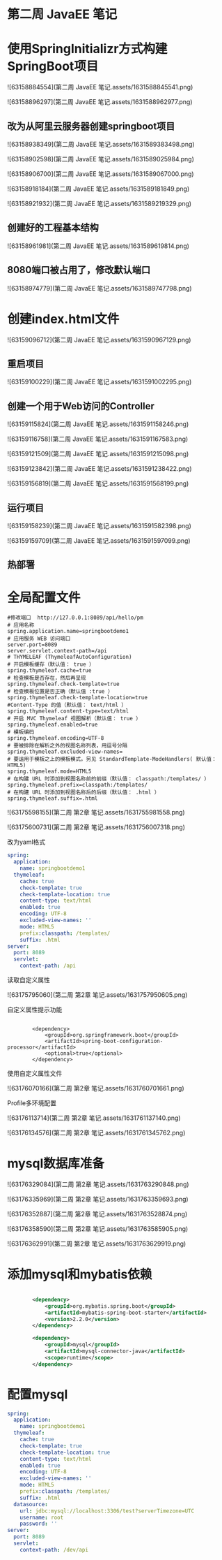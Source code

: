 # 第二周 JavaEE 笔记

# 使用SpringInitializr方式构建SpringBoot项目

![63158884554](第二周 JavaEE 笔记.assets/1631588845541.png)

![63158896297](第二周 JavaEE 笔记.assets/1631588962977.png)

## 改为从阿里云服务器创建springboot项目

![63158938349](第二周 JavaEE 笔记.assets/1631589383498.png)

![63158902598](第二周 JavaEE 笔记.assets/1631589025984.png)

![63158906700](第二周 JavaEE 笔记.assets/1631589067000.png)

![63158918184](第二周 JavaEE 笔记.assets/1631589181849.png)

![63158921932](第二周 JavaEE 笔记.assets/1631589219329.png)

## 创建好的工程基本结构

![63158961981](第二周 JavaEE 笔记.assets/1631589619814.png)



## 8080端口被占用了，修改默认端口

![63158974779](第二周 JavaEE 笔记.assets/1631589747798.png)



# 创建index.html文件

![63159096712](第二周 JavaEE 笔记.assets/1631590967129.png)

## 重启项目

![63159100229](第二周 JavaEE 笔记.assets/1631591002295.png)

## 创建一个用于Web访问的Controller

![63159115824](第二周 JavaEE 笔记.assets/1631591158246.png)

![63159116758](第二周 JavaEE 笔记.assets/1631591167583.png)

![63159121509](第二周 JavaEE 笔记.assets/1631591215098.png)

![63159123842](第二周 JavaEE 笔记.assets/1631591238422.png)

![63159156819](第二周 JavaEE 笔记.assets/1631591568199.png)

## 运行项目

![63159158239](第二周 JavaEE 笔记.assets/1631591582398.png)

![63159159709](第二周 JavaEE 笔记.assets/1631591597099.png)

## 热部署



# 全局配置文件

~~~properties
#修改端口  http://127.0.0.1:8089/api/hello/pm
# 应用名称
spring.application.name=springbootdemo1
# 应用服务 WEB 访问端口
server.port=8089
server.servlet.context-path=/api
# THYMELEAF (ThymeleafAutoConfiguration)
# 开启模板缓存（默认值： true ）
spring.thymeleaf.cache=true
# 检查模板是否存在，然后再呈现
spring.thymeleaf.check-template=true
# 检查模板位置是否正确（默认值 :true ）
spring.thymeleaf.check-template-location=true
#Content-Type 的值（默认值： text/html ）
spring.thymeleaf.content-type=text/html
# 开启 MVC Thymeleaf 视图解析（默认值： true ）
spring.thymeleaf.enabled=true
# 模板编码
spring.thymeleaf.encoding=UTF-8
# 要被排除在解析之外的视图名称列表，⽤逗号分隔
spring.thymeleaf.excluded-view-names=
# 要运⽤于模板之上的模板模式。另⻅ StandardTemplate-ModeHandlers( 默认值： HTML5)
spring.thymeleaf.mode=HTML5
# 在构建 URL 时添加到视图名称前的前缀（默认值： classpath:/templates/ ）
spring.thymeleaf.prefix=classpath:/templates/
# 在构建 URL 时添加到视图名称后的后缀（默认值： .html ）
spring.thymeleaf.suffix=.html
~~~

![63175598155](第二周 第2章 笔记.assets/1631755981558.png)

![63175600731](第二周 第2章 笔记.assets/1631756007318.png)

改为yaml格式

~~~yaml
spring:
  application:
    name: springbootdemo1
  thymeleaf:
    cache: true
    check-template: true
    check-template-location: true
    content-type: text/html
    enabled: true
    encoding: UTF-8
    excluded-view-names: ''
    mode: HTML5
    prefix:classpath: /templates/
    suffix: .html
server:
  port: 8089
  servlet:
    context-path: /api

~~~

读取自定义属性

![63175795060](第二周 第2章 笔记.assets/1631757950605.png)

自定义属性提示功能

~~~

        <dependency>
            <groupId>org.springframework.boot</groupId>
            <artifactId>spring-boot-configuration-processor</artifactId>
            <optional>true</optional>
        </dependency>
~~~

使用自定义属性文件

![63176070166](第二周 第2章 笔记.assets/1631760701661.png)

Profile多环境配置

![63176113714](第二周 第2章 笔记.assets/1631761137140.png)

![63176134576](第二周 第2章 笔记.assets/1631761345762.png)

# mysql数据库准备

![63176329084](第二周 第2章 笔记.assets/1631763290848.png)

![63176335969](第二周 第2章 笔记.assets/1631763359693.png)

![63176352887](第二周 第2章 笔记.assets/1631763528874.png)

![63176358590](第二周 第2章 笔记.assets/1631763585905.png)

![63176362991](第二周 第2章 笔记.assets/1631763629919.png)

# 添加mysql和mybatis依赖

~~~xml

        <dependency>
            <groupId>org.mybatis.spring.boot</groupId>
            <artifactId>mybatis-spring-boot-starter</artifactId>
            <version>2.2.0</version>
        </dependency>

        <dependency>
            <groupId>mysql</groupId>
            <artifactId>mysql-connector-java</artifactId>
            <scope>runtime</scope>
        </dependency>
~~~



# 配置mysql

~~~yaml
spring:
  application:
    name: springbootdemo1
  thymeleaf:
    cache: true
    check-template: true
    check-template-location: true
    content-type: text/html
    enabled: true
    encoding: UTF-8
    excluded-view-names: ''
    mode: HTML5
    prefix:classpath: /templates/
    suffix: .html
  datasource:
    url: jdbc:mysql://localhost:3306/test?serverTimezone=UTC
    username: root
    password: ''
server:
  port: 8089
  servlet:
    context-path: /dev/api

~~~



